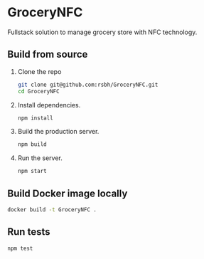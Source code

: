 # GroceryNFC
Fullstack solution to manage grocery store with NFC technology.

## Build from source

1. Clone the repo

   ```sh
   git clone git@github.com:rsbh/GroceryNFC.git
   cd GroceryNFC
   ```

2. Install dependencies.

   ```sh
   npm install
   ```

3. Build the production server.

   ```sh
   npm build
   ```

4. Run the server.
   ```sh
   npm start
   ```

## Build Docker image locally

```sh
docker build -t GroceryNFC .
```

## Run tests

```sh
npm test
```
